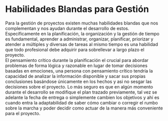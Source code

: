 # Habilidades Blandas para Gestión 

Para la gestión de proyectos existen muchas habilidades blandas que nos complementan y nos ayudan durante el desarrollo de estos. Específicamente en la planificación, la organización y la gestión de tiempo es fundamental, aprender a administrar, organizar, planificar, priorizar y atender a múltiples y diversas de tareas al mismo tiempo es una habilidad que todo profesional debe adquirir para sobrellevar a largo plazo el proyecto. <br>
El pensamiento crítico durante la planificación el crucial para abordar problemas de forma lógica y razonable en lugar de tomar decisiones basadas en emociones, una persona con pensamiento crítico tendría la capacidad de analizar la información disponible y sacar sus propias conclusiones basándose únicamente en los hechos y asi no sesgar las decisiones sobre el proyecto.
Lo más seguro es que en algún momento durante el desarrollo se modifique el plan trazado previamente, tal vez se adelante la fecha de entrega o simplemente cambien los objetivos y ahí es cuando entra la adaptabilidad de saber cómo cambiar o corregir el rumbo sobre la marcha y poder decidir como actuar de la manera más conveniente para el proyecto.
